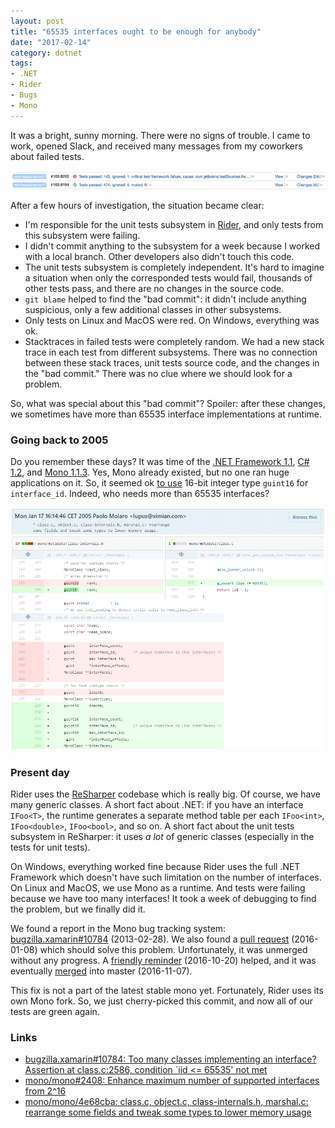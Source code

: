 ```yaml
---
layout: post
title: "65535 interfaces ought to be enough for anybody"
date: "2017-02-14"
category: dotnet
tags:
- .NET
- Rider
- Bugs
- Mono
---
```


It was a bright, sunny morning.
There were no signs of trouble.
I came to work, opened Slack, and received many messages from my coworkers about failed tests.

<div class="mx-auto">
  <img class="mx-auto d-block" width="800" src="/img/posts/dotnet/mono-and-65535interfaces/front.png" />
</div>

After a few hours of investigation, the situation became clear:
* I'm responsible for the unit tests subsystem in [Rider](https://www.jetbrains.com/rider/), and only tests from this subsystem were failing.
* I didn't commit anything to the subsystem for a week because I worked with a local branch.
Other developers also didn't touch this code.
* The unit tests subsystem is completely independent.
It's hard to imagine a situation when only the corresponded tests would fail, thousands of other tests pass, and there are no changes in the source code.
* `git blame` helped to find the "bad commit": it didn't include anything suspicious, only a few additional classes in other subsystems.
* Only tests on Linux and MacOS were red.
On Windows, everything was ok.
* Stacktraces in failed tests were completely random.
We had a new stack trace in each test from different subsystems.
There was no connection between these stack traces, unit tests source code, and the changes in the "bad commit."
There was no clue where we should look for a problem.

So, what was special about this "bad commit"? Spoiler: after these changes, we sometimes have more than 65535 interface implementations at runtime.

<!--more-->

### Going back to 2005
Do you remember these days?
It was time of the
  [.NET Framework 1.1](https://en.wikipedia.org/wiki/.NET_Framework_version_history#.NET_Framework_1.1),
  [C# 1.2](https://msdn.microsoft.com/en-us/library/aa289527(v=vs.71).aspx), and
  [Mono 1.1.3](http://www.mono-project.com/docs/about-mono/releases/1.1.3/).
Yes, Mono already existed, but no one ran huge applications on it.
So, it seemed ok [to use](https://github.com/mono/mono/commit/4e68cba74f65110cf894867c43754f9655bac297) 16-bit integer type `guint16` for `interface_id`.
Indeed, who needs more than 65535 interfaces?

<div class="mx-auto">
  <img class="mx-auto d-block" width="800" src="/img/posts/dotnet/mono-and-65535interfaces/commit2005.png" />
</div>

### Present day
Rider uses the [ReSharper](https://www.jetbrains.com/resharper/) codebase which is really big.
Of course, we have many generic classes.
A short fact about .NET: if you have an interface `IFoo<T>`, the runtime generates a separate method table per each `IFoo<int>`, `IFoo<double>`, `IFoo<bool>`, and so on.
A short fact about the unit tests subsystem in ReSharper: it uses *a lot* of generic classes (especially in the tests for unit tests).

On Windows, everything worked fine because Rider uses the full .NET Framework which doesn't have such limitation on the number of interfaces.
On Linux and MacOS, we use Mono as a runtime.
And tests were failing because we have too many interfaces!
It took a week of debugging to find the problem, but we finally did it.

We found a report in the Mono bug tracking system: [bugzilla.xamarin#10784](https://bugzilla.xamarin.com/show_bug.cgi?id=10784) (2013-02-28).
We also found a [pull request](https://github.com/mono/mono/pull/2408) (2016-01-08) which should solve this problem.
Unfortunately, it was unmerged without any progress.
A [friendly reminder](https://github.com/mono/mono/pull/2408#issuecomment-255080892) (2016-10-20) helped, and it was eventually [merged](https://github.com/mono/mono/pull/2408#event-850109553) into master (2016-11-07).

This fix is not a part of the latest stable mono yet.
Fortunately, Rider uses its own Mono fork.
So, we just cherry-picked this commit, and now all of our tests are green again.

### Links
* [bugzilla.xamarin#10784: Too many classes implementing an interface? Assertion at class.c:2586, condition `iid <= 65535' not met](https://bugzilla.xamarin.com/show_bug.cgi?id=10784)
* [mono/mono#2408: Enhance maximum number of supported interfaces from 2^16](https://github.com/mono/mono/pull/2408)
* [mono/mono/4e68cba: class.c, object.c, class-internals.h, marshal.c: rearrange some fields and tweak some types to lower memory usage](https://github.com/mono/mono/commit/4e68cba74f65110cf894867c43754f9655bac297)